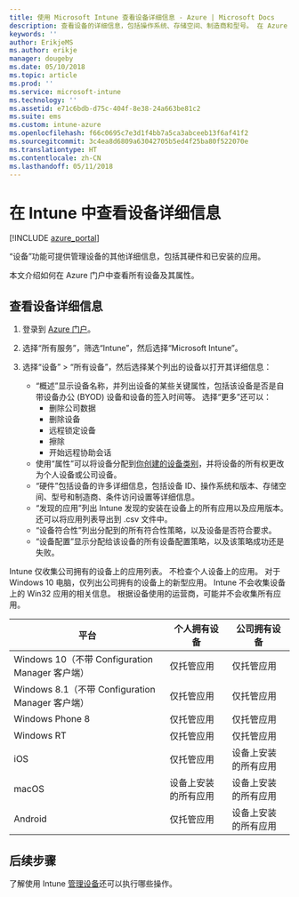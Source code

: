 ```yaml
---
title: 使用 Microsoft Intune 查看设备详细信息 - Azure | Microsoft Docs
description: 查看设备的详细信息，包括操作系统、存储空间、制造商和型号。 在 Azure 的 Microsoft Intune 中获取已安装应用的列表、检查符合性策略和设置 TeamViewer。 类似于查看管理设备的清单。
keywords: ''
author: ErikjeMS
ms.author: erikje
manager: dougeby
ms.date: 05/10/2018
ms.topic: article
ms.prod: ''
ms.service: microsoft-intune
ms.technology: ''
ms.assetid: e71c6bdb-d75c-404f-8e38-24a663be81c2
ms.suite: ems
ms.custom: intune-azure
ms.openlocfilehash: f66c0695c7e3d1f4bb7a5ca3abceeb13f6af41f2
ms.sourcegitcommit: 3c4ea8d6809a63042705b5ed4f25ba80f522070e
ms.translationtype: HT
ms.contentlocale: zh-CN
ms.lasthandoff: 05/11/2018
---
```

# <a name="see-device-details-in-intune"></a>在 Intune 中查看设备详细信息

[!INCLUDE [azure_portal](./includes/azure_portal.md)]

“设备”功能可提供管理设备的其他详细信息，包括其硬件和已安装的应用。

本文介绍如何在 Azure 门户中查看所有设备及其属性。

## <a name="view-the-device-details"></a>查看设备详细信息

1. 登录到 [Azure 门户](https://portal.azure.com)。
2. 选择“所有服务”，筛选“Intune”，然后选择“Microsoft Intune”。
3. 选择“设备” > “所有设备”，然后选择某个列出的设备以打开其详细信息：

   - “概述”显示设备名称，并列出设备的某些关键属性，包括该设备是否是自带设备办公 (BYOD) 设备和设备的签入时间等。 选择“更多”还可以：
     - 删除公司数据
     - 删除设备
     - 远程锁定设备
     - 擦除
     - 开始远程协助会话
   - 使用“属性”可以将设备分配到[你创建的设备类别](device-group-mapping.md)，并将设备的所有权更改为个人设备或公司设备。
   - “硬件”包括设备的许多详细信息，包括设备 ID、操作系统和版本、存储空间、型号和制造商、条件访问设置等详细信息。
   - “发现的应用”列出 Intune 发现的安装在设备上的所有应用以及应用版本。 还可以将应用列表导出到 .csv 文件中。
   - “设备符合性”列出分配到的所有符合性策略，以及设备是否符合要求。
   - “设备配置”显示分配给该设备的所有设备配置策略，以及该策略成功还是失败。

Intune 仅收集公司拥有的设备上的应用列表。 不检查个人设备上的应用。 对于 Windows 10 电脑，仅列出公司拥有的设备上的新型应用。 Intune 不会收集设备上的 Win32 应用的相关信息。 根据设备使用的运营商，可能并不会收集所有应用。

|平台|个人拥有设备|公司拥有设备|  
|--------------|---------------------------------|--------------------------------|  
|Windows 10（不带 Configuration Manager 客户端）|仅托管应用|仅托管应用|
|Windows 8.1（不带 Configuration Manager 客户端）|仅托管应用|仅托管应用|  
|Windows Phone 8|仅托管应用|仅托管应用|  
|Windows RT|仅托管应用|仅托管应用|  
|iOS|仅托管应用|设备上安装的所有应用|
|macOS|设备上安装的所有应用|设备上安装的所有应用|  
|Android|仅托管应用|设备上安装的所有应用|  

## <a name="next-steps"></a>后续步骤
了解使用 Intune [管理设备](device-management.md)还可以执行哪些操作。